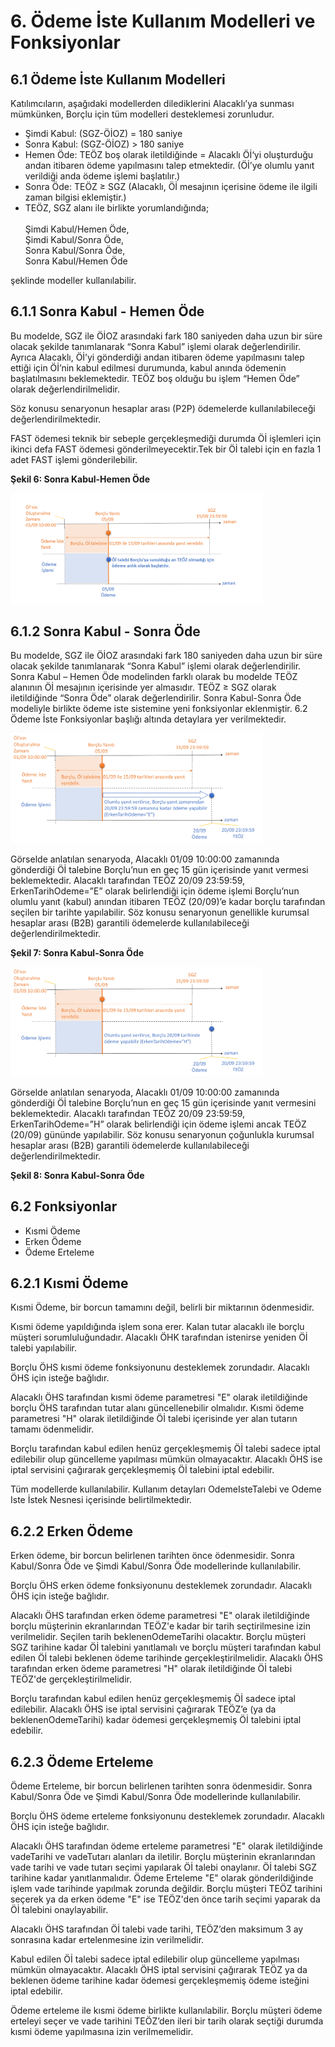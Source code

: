 # 6. Ödeme İste Kullanım Modelleri ve Fonksiyonlar
## 6.1 Ödeme İste Kullanım Modelleri

Katılımcıların, aşağıdaki modellerden dilediklerini Alacaklı’ya sunması mümkünken, Borçlu için tüm modelleri desteklemesi zorunludur.
-	Şimdi Kabul: (SGZ-ÖİOZ) = 180 saniye
-   Sonra Kabul: (SGZ-ÖİOZ) > 180 saniye
-	Hemen Öde: TEÖZ boş olarak iletildiğinde = Alacaklı Öİ‘yi oluşturduğu andan itibaren ödeme yapılmasını talep etmektedir. (Öİ’ye olumlu yanıt verildiği anda ödeme işlemi başlatılır.)
-	Sonra Öde: TEÖZ ≥ SGZ (Alacaklı, Öİ mesajının içerisine ödeme ile ilgili zaman bilgisi eklemiştir.) 
-	TEÖZ, SGZ alanı ile birlikte yorumlandığında;<br>
        <br>Şimdi Kabul/Hemen Öde, 
        <br>Şimdi Kabul/Sonra Öde,
        <br>Sonra Kabul/Sonra Öde,
        <br>Sonra Kabul/Hemen Öde 

şeklinde modeller kullanılabilir.

## 6.1.1 Sonra Kabul - Hemen Öde

Bu modelde, SGZ ile ÖİOZ arasındaki fark 180 saniyeden daha uzun bir süre olacak şekilde tanımlanarak “Sonra Kabul” işlemi olarak değerlendirilir. Ayrıca Alacaklı, Öİ’yi gönderdiği andan itibaren ödeme yapılmasını talep ettiği için Öİ’nin kabul edilmesi durumunda, kabul anında ödemenin başlatılmasını beklemektedir. TEÖZ boş olduğu bu işlem “Hemen Öde” olarak değerlendirilmelidir. 

Söz konusu senaryonun hesaplar arası (P2P) ödemelerde kullanılabileceği değerlendirilmektedir.

FAST ödemesi teknik bir sebeple gerçekleşmediği durumda Öİ işlemleri için ikinci defa FAST ödemesi gönderilmeyecektir.Tek bir Öİ talebi için en fazla 1 adet FAST işlemi gönderilebilir.

**Şekil 6: Sonra Kabul-Hemen Öde**

<img src="./images/img/SonraKabulHemenOde.png" width="80%" >

## 6.1.2 Sonra Kabul - Sonra Öde

Bu modelde, SGZ ile ÖİOZ arasındaki fark 180 saniyeden daha uzun bir süre olacak şekilde tanımlanarak “Sonra Kabul” işlemi olarak değerlendirilir.  Sonra Kabul – Hemen Öde modelinden farklı olarak bu modelde TEÖZ alanının Öİ mesajının içerisinde yer almasıdır. TEÖZ ≥ SGZ olarak iletildiğinde “Sonra Öde” olarak değerlendirilir.
Sonra Kabul-Sonra Öde modeliyle birlikte ödeme iste sistemine yeni fonksiyonlar eklenmiştir. 6.2 Ödeme İste Fonksiyonlar başlığı altında detaylara yer verilmektedir.

<img src="./images/img/SonraOdeSonraKabulErkenOdemeE.png" width="80%" >

Görselde anlatılan senaryoda, Alacaklı 01/09 10:00:00 zamanında gönderdiği Öİ talebine Borçlu’nun en geç 15 gün içerisinde yanıt vermesi beklemektedir. Alacaklı tarafından TEÖZ 20/09 23:59:59, ErkenTarihOdeme=”E” olarak belirlendiği için ödeme işlemi Borçlu’nun olumlu yanıt (kabul) anından itibaren TEÖZ (20/09)’e kadar borçlu tarafından seçilen bir tarihte yapılabilir. Söz konusu senaryonun genellikle kurumsal hesaplar arası (B2B) garantili ödemelerde kullanılabileceği değerlendirilmektedir.

**Şekil 7: Sonra Kabul-Sonra Öde**


<img src="./images/img/SonraOdeSonraKabulErkenOdemeH.png" width="80%" >

Görselde anlatılan senaryoda, Alacaklı 01/09 10:00:00 zamanında gönderdiği Öİ talebine Borçlu’nun en geç 15 gün içerisinde yanıt vermesini beklemektedir. Alacaklı tarafından TEÖZ 20/09 23:59:59, ErkenTarihOdeme=”H” olarak belirlendiği için ödeme işlemi ancak TEÖZ (20/09) gününde yapılabilir. Söz konusu senaryonun çoğunlukla kurumsal hesaplar arası (B2B) garantili ödemelerde kullanılabileceği değerlendirilmektedir.

**Şekil 8: Sonra Kabul-Sonra Öde**

## 6.2 Fonksiyonlar

-	Kısmi Ödeme
-	Erken Ödeme
-	Ödeme Erteleme

## 6.2.1 Kısmi Ödeme

Kısmi Ödeme, bir borcun tamamını değil, belirli bir miktarının ödenmesidir.

Kısmi ödeme yapıldığında işlem sona erer. Kalan tutar alacaklı ile borçlu müşteri sorumluluğundadır. Alacaklı ÖHK tarafından istenirse yeniden Öİ talebi yapılabilir. 

Borçlu ÖHS kısmi ödeme fonksiyonunu desteklemek zorundadır. Alacaklı ÖHS için isteğe bağlıdır.

Alacaklı ÖHS tarafından kısmi ödeme parametresi "E" olarak iletildiğinde borçlu ÖHS tarafından tutar alanı güncellenebilir olmalıdır. Kısmi ödeme parametresi "H" olarak iletildiğinde Öİ talebi içerisinde yer alan tutarın tamamı ödenmelidir.
 
Borçlu tarafından kabul edilen henüz gerçekleşmemiş Öİ talebi sadece iptal edilebilir olup güncelleme yapılması mümkün olmayacaktır. Alacaklı ÖHS ise iptal servisini çağırarak gerçekleşmemiş Öİ talebini iptal edebilir.

Tüm modellerde kullanılabilir. Kullanım detayları OdemeIsteTalebi ve Odeme Iste İstek Nesnesi içerisinde belirtilmektedir.

## 6.2.2 Erken Ödeme

Erken ödeme, bir borcun belirlenen tarihten önce ödenmesidir. Sonra Kabul/Sonra Öde ve Şimdi Kabul/Sonra Öde modellerinde kullanılabilir.

Borçlu ÖHS erken ödeme fonksiyonunu desteklemek zorundadır. Alacaklı ÖHS için isteğe bağlıdır.

Alacaklı ÖHS tarafından erken ödeme parametresi "E" olarak iletildiğinde borçlu müşterinin ekranlarından TEÖZ'e kadar bir tarih seçtirilmesine izin verilmelidir. Seçilen tarih beklenenOdemeTarihi olacaktır. Borçlu müşteri SGZ tarihine kadar Öİ talebini yanıtlamalı ve borçlu müşteri tarafından kabul edilen Öİ talebi beklenen ödeme tarihinde gerçekleştirilmelidir. Alacaklı ÖHS tarafından erken ödeme parametresi "H" olarak iletildiğinde Öİ talebi TEÖZ'de gerçekleştirilmelidir.

Borçlu tarafından kabul edilen henüz gerçekleşmemiş Öİ sadece iptal edilebilir. Alacaklı ÖHS ise iptal servisini çağırarak TEÖZ’e (ya da beklenenOdemeTarihi) kadar ödemesi gerçekleşmemiş Öİ talebini iptal edebilir.


## 6.2.3 Ödeme Erteleme

Ödeme Erteleme, bir borcun belirlenen tarihten sonra ödenmesidir. Sonra Kabul/Sonra Öde ve Şimdi Kabul/Sonra Öde modellerinde kullanılabilir.

Borçlu ÖHS ödeme erteleme fonksiyonunu desteklemek zorundadır. Alacaklı ÖHS için isteğe bağlıdır.

Alacaklı ÖHS tarafından ödeme erteleme parametresi "E" olarak iletildiğinde vadeTarihi ve vadeTutarı alanları da iletilir. Borçlu müşterinin ekranlarından vade tarihi ve vade tutarı seçimi yapılarak Öİ talebi onaylanır. Öİ talebi SGZ tarihine kadar yanıtlanmalıdır. Ödeme Erteleme "E" olarak gönderildiğinde işlem vade tarihinde yapılmak zorunda değildir. Borçlu müşteri TEÖZ tarihini seçerek ya da erken ödeme "E" ise TEÖZ'den önce tarih seçimi yaparak da Öİ talebini onaylayabilir.

Alacaklı ÖHS tarafından Öİ talebi vade tarihi, TEÖZ’den maksimum 3 ay sonrasına kadar ertelenmesine izin verilmelidir.

Kabul edilen Öİ talebi sadece iptal edilebilir olup güncelleme yapılması mümkün olmayacaktır. Alacaklı ÖHS iptal servisini çağırarak TEÖZ ya da beklenen ödeme tarihine kadar ödemesi gerçekleşmemiş ödeme isteğini iptal edebilir. 

Ödeme erteleme ile kısmi ödeme birlikte kullanılabilir. Borçlu müşteri ödeme erteleyi seçer ve vade tarihini TEÖZ’den ileri bir tarih olarak seçtiği durumda kısmi ödeme yapılmasına izin verilmemelidir. 